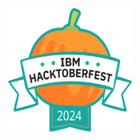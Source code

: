 <img src="https://raw.githubusercontent.com/soumyaraju/soumyaraju/refs/heads/main/ibmhacktoberfest2024.svg" alt="IBM Hacktoberfest 2024" width="250" height="250">
